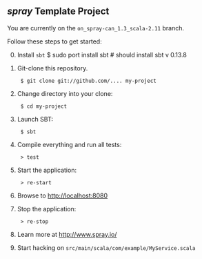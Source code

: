 ## _spray_ Template Project

You are currently on the `on_spray-can_1.3_scala-2.11` branch.

Follow these steps to get started:

0. Install `sbt`
        $ sudo port install sbt   # should install sbt v 0.13.8

1. Git-clone this repository.

        $ git clone git://github.com/.... my-project

2. Change directory into your clone:

        $ cd my-project

3. Launch SBT:

        $ sbt

4. Compile everything and run all tests:

        > test

5. Start the application:

        > re-start

6. Browse to [http://localhost:8080](http://localhost:8080/)

7. Stop the application:

        > re-stop

8. Learn more at http://www.spray.io/

9. Start hacking on `src/main/scala/com/example/MyService.scala`
